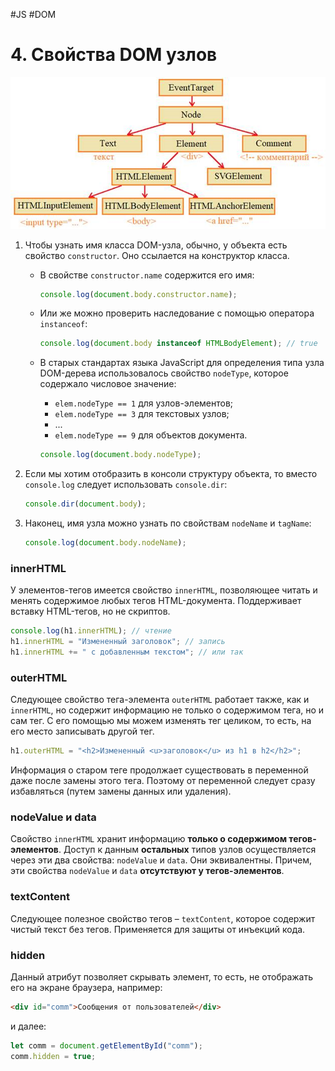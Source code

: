 #JS #DOM

# 4. Свойства DOM узлов

![Свойства DOM узлов](heap/_files/js/Pasted%20image%2020241002011813.png)

1. Чтобы узнать имя класса DOM-узла, обычно, у объекта есть свойство `constructor`. Оно ссылается на конструктор класса.
   - В свойстве `constructor.name` содержится его имя:
     ```javascript
     console.log(document.body.constructor.name);
     ```
   - Или же можно проверить наследование с помощью оператора `instanceof`:
     ```javascript
     console.log(document.body instanceof HTMLBodyElement); // true
     ```

   - В старых стандартах языка JavaScript для определения типа узла DOM-дерева использовалось свойство `nodeType`, которое содержало числовое значение:
     - `elem.nodeType == 1` для узлов-элементов;
     - `elem.nodeType == 3` для текстовых узлов;
     - ...
     - `elem.nodeType == 9` для объектов документа.
     ```javascript
     console.log(document.body.nodeType);
     ```

2. Если мы хотим отобразить в консоли структуру объекта, то вместо `console.log` следует использовать `console.dir`:
   ```javascript
   console.dir(document.body);
   ```

3. Наконец, имя узла можно узнать по свойствам `nodeName` и `tagName`:
   ```javascript
   console.log(document.body.nodeName);
   ```

### **innerHTML**

У элементов-тегов имеется свойство `innerHTML`, позволяющее читать и менять содержимое любых тегов HTML-документа. Поддерживает вставку HTML-тегов, но не скриптов.
```javascript
console.log(h1.innerHTML); // чтение
h1.innerHTML = "Измененный заголовок"; // запись
h1.innerHTML += " с добавленным текстом"; // или так
```

### **outerHTML**

Следующее свойство тега-элемента `outerHTML` работает также, как и `innerHTML`, но содержит информацию не только о содержимом тега, но и сам тег. С его помощью мы можем изменять тег целиком, то есть, на его место записывать другой тег.
```javascript
h1.outerHTML = "<h2>Измененный <u>заголовок</u> из h1 в h2</h2>";
```
Информация о старом теге продолжает существовать в переменной даже после замены этого тега. Поэтому от переменной следует сразу избавляться (путем замены данных или удаления).

### **nodeValue и data**

Свойство `innerHTML` хранит информацию **только о содержимом тегов-элементов**. Доступ к данным **остальных** типов узлов осуществляется через эти два свойства: `nodeValue` и `data`. Они эквивалентны. Причем, эти свойства `nodeValue` и `data` **отсутствуют у тегов-элементов**.

### **textContent**

Следующее полезное свойство тегов – `textContent`, которое содержит чистый текст без тегов. Применяется для защиты от инъекций кода.

### **hidden**

Данный атрибут позволяет скрывать элемент, то есть, не отображать его на экране браузера, например:
```html
<div id="comm">Сообщения от пользователей</div>
```
и далее:
```javascript
let comm = document.getElementById("comm");
comm.hidden = true;
```
